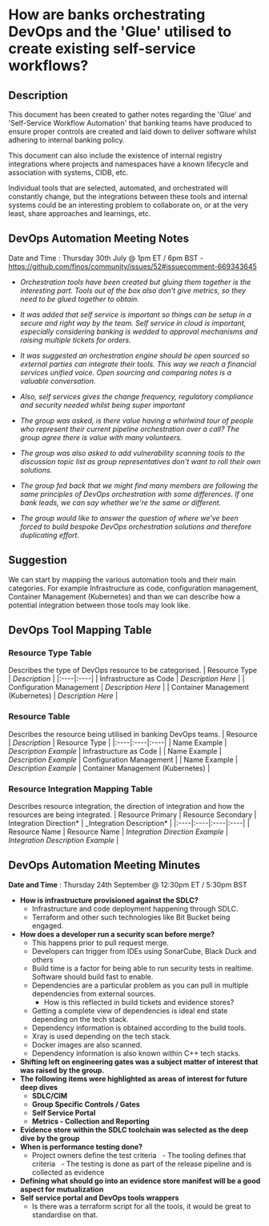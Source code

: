 # How are banks orchestrating DevOps and the 'Glue' utilised to create existing self-service workflows?

## Description

This document has been created to gather notes regarding the 'Glue' and 'Self-Service Workflow Automation' that banking teams have produced to ensure proper controls are created and laid down to deliver software whilst adhering to internal banking policy.

This document can also include the existence of internal registry integrations where projects and namespaces have a known lifecycle and association with systems, CIDB, etc.

Individual tools that are selected, automated, and orchestrated will constantly change, but the integrations between these tools and internal systems could be an interesting problem to collaborate on, or at the very least, share approaches and learnings, etc.

## DevOps Automation Meeting Notes

Date and Time : Thursday 30th July @ 1pm ET / 6pm BST - https://github.com/finos/community/issues/52#issuecomment-669343645

- _Orchestration tools have been created but gluing them together is the interesting part. Tools out of the box also don't give metrics, so they need to be glued together to obtain._

- _It was added that self service is important so things can be setup in a secure and right way by the team. Self service in cloud is important, especially considering banking is wedded to approval mechanisms and raising multiple tickets for orders._

- _It was suggested an orchestration engine should be open sourced so external parties can integrate their tools. This way we reach a financial services unified voice. Open sourcing and comparing notes is a valuable conversation._

- _Also, self services gives the change frequency, regulatory compliance and security needed whilst being super important_

- _The group was asked, is there value having a whirlwind tour of people who represent their current pipeline orchestration over a call? The group agree there is value with many volunteers._

- _The group was also asked to add vulnerability scanning tools to the discussion topic list as group representatives don't want to roll their own solutions._

- _The group fed back that we might find many members are following the same principles of DevOps orchestration with some differences. If one bank leads, we can say whether we're the same or different._

- _The group would like to answer the question of where we've been forced to build bespoke DevOps orchestration solutions and therefore duplicating effort._

## Suggestion

We can start by mapping the various automation tools and their main categories. For example Infrastructure as code, configuration management, Container Management (Kubernetes) and than we can describe how a potential integration between those tools may look like.

## DevOps Tool Mapping Table

### Resource Type Table

Describes the type of DevOps resource to be categorised.
| Resource Type | _Description_ |
|:----|:----|
| Infrastructure as Code | _Description Here_ |
| Configuration Management | _Description Here_ |
| Container Management (Kubernetes) | _Description Here_ |

### Resource Table

Describes the resource being utilised in banking DevOps teams.
| Resource | _Description_ | Resource Type |
|:----|:----|:----|
| Name Example | _Description Example_ | Infrastructure as Code |
| Name Example | _Description Example_ | Configuration Management |
| Name Example | _Description Example_ | Container Management (Kubernetes) |

### Resource Integration Mapping Table

Describes resource integration, the direction of integration and how the resources are being integrated.
| Resource Primary | Resource Secondary | Integration Direction* | \_Integration Description* |
|:----|:----|:----|:----|
| Resource Name | Resource Name | _Integration Direction Example_ | _Integration Description Example_ |

## DevOps Automation Meeting Minutes

**Date and Time** : Thursday 24th September @ 12:30pm ET / 5:30pm BST

- **How is infrastructure provisioned against the SDLC?**
  - Infrastructure and code deployment happening through SDLC.
  - Terraform and other such technologies like Bit Bucket being engaged.
- **How does a developer run a security scan before merge?**
  - This happens prior to pull request merge.
  - Developers can trigger from IDEs using SonarCube, Black Duck and others
  - Build time is a factor for being able to run security tests in realtime. Software should build fast to enable.
  - Dependencies are a particular problem as you can pull in multiple dependencies from external sources.
    - How is this reflected in build tickets and evidence stores?
  - Getting a complete view of dependencies is ideal end state depending on the tech stack.
  - Dependency information is obtained according to the build tools.
  - Xray is used depending on the tech stack.
  - Docker images are also scanned.
  - Dependency information is also known within C++ tech stacks.
- **Shifting left on engineering gates was a subject matter of interest that was raised by the group.**
- **The following items were highlighted as areas of interest for future deep dives**
  - **SDLC/CIM**
  - **Group Specific Controls / Gates**
  - **Self Service Portal**
  - **Metrics - Collection and Reporting**
- **Evidence store within the SDLC toolchain was selected as the deep dive by the group**
- **When is performance testing done?**
  - Project owners define the test criteria
      - The tooling defines that criteria
      - The testing is done as part of the release pipeline and is collected as evidence
- **Defining what should go into an evidence store manifest will be a good aspect for mutualization**
- **Self service portal and DevOps tools wrappers**
  - Is there was a terraform script for all the tools, it would be great to standardise on that.
